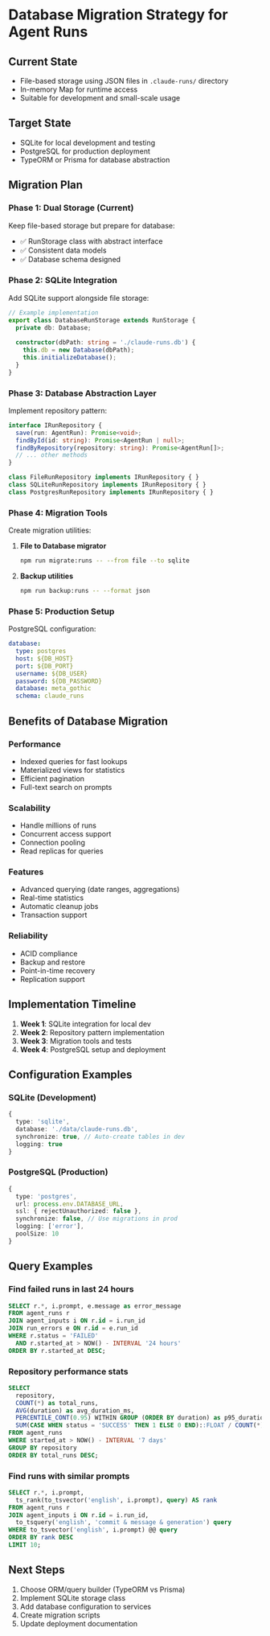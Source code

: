# Database Migration Strategy for Agent Runs

## Current State
- File-based storage using JSON files in `.claude-runs/` directory
- In-memory Map for runtime access
- Suitable for development and small-scale usage

## Target State
- SQLite for local development and testing
- PostgreSQL for production deployment
- TypeORM or Prisma for database abstraction

## Migration Plan

### Phase 1: Dual Storage (Current)
Keep file-based storage but prepare for database:
- ✅ RunStorage class with abstract interface
- ✅ Consistent data models
- ✅ Database schema designed

### Phase 2: SQLite Integration
Add SQLite support alongside file storage:
```typescript
// Example implementation
export class DatabaseRunStorage extends RunStorage {
  private db: Database;
  
  constructor(dbPath: string = './claude-runs.db') {
    this.db = new Database(dbPath);
    this.initializeDatabase();
  }
}
```

### Phase 3: Database Abstraction Layer
Implement repository pattern:
```typescript
interface IRunRepository {
  save(run: AgentRun): Promise<void>;
  findById(id: string): Promise<AgentRun | null>;
  findByRepository(repository: string): Promise<AgentRun[]>;
  // ... other methods
}

class FileRunRepository implements IRunRepository { }
class SQLiteRunRepository implements IRunRepository { }
class PostgresRunRepository implements IRunRepository { }
```

### Phase 4: Migration Tools
Create migration utilities:
1. **File to Database migrator**
   ```bash
   npm run migrate:runs -- --from file --to sqlite
   ```

2. **Backup utilities**
   ```bash
   npm run backup:runs -- --format json
   ```

### Phase 5: Production Setup
PostgreSQL configuration:
```yaml
database:
  type: postgres
  host: ${DB_HOST}
  port: ${DB_PORT}
  username: ${DB_USER}
  password: ${DB_PASSWORD}
  database: meta_gothic
  schema: claude_runs
```

## Benefits of Database Migration

### Performance
- Indexed queries for fast lookups
- Materialized views for statistics
- Efficient pagination
- Full-text search on prompts

### Scalability
- Handle millions of runs
- Concurrent access support
- Connection pooling
- Read replicas for queries

### Features
- Advanced querying (date ranges, aggregations)
- Real-time statistics
- Automatic cleanup jobs
- Transaction support

### Reliability
- ACID compliance
- Backup and restore
- Point-in-time recovery
- Replication support

## Implementation Timeline

1. **Week 1**: SQLite integration for local dev
2. **Week 2**: Repository pattern implementation
3. **Week 3**: Migration tools and tests
4. **Week 4**: PostgreSQL setup and deployment

## Configuration Examples

### SQLite (Development)
```typescript
{
  type: 'sqlite',
  database: './data/claude-runs.db',
  synchronize: true, // Auto-create tables in dev
  logging: true
}
```

### PostgreSQL (Production)
```typescript
{
  type: 'postgres',
  url: process.env.DATABASE_URL,
  ssl: { rejectUnauthorized: false },
  synchronize: false, // Use migrations in prod
  logging: ['error'],
  poolSize: 10
}
```

## Query Examples

### Find failed runs in last 24 hours
```sql
SELECT r.*, i.prompt, e.message as error_message
FROM agent_runs r
JOIN agent_inputs i ON r.id = i.run_id
JOIN run_errors e ON r.id = e.run_id
WHERE r.status = 'FAILED'
  AND r.started_at > NOW() - INTERVAL '24 hours'
ORDER BY r.started_at DESC;
```

### Repository performance stats
```sql
SELECT 
  repository,
  COUNT(*) as total_runs,
  AVG(duration) as avg_duration_ms,
  PERCENTILE_CONT(0.95) WITHIN GROUP (ORDER BY duration) as p95_duration,
  SUM(CASE WHEN status = 'SUCCESS' THEN 1 ELSE 0 END)::FLOAT / COUNT(*) as success_rate
FROM agent_runs
WHERE started_at > NOW() - INTERVAL '7 days'
GROUP BY repository
ORDER BY total_runs DESC;
```

### Find runs with similar prompts
```sql
SELECT r.*, i.prompt, 
  ts_rank(to_tsvector('english', i.prompt), query) AS rank
FROM agent_runs r
JOIN agent_inputs i ON r.id = i.run_id,
  to_tsquery('english', 'commit & message & generation') query
WHERE to_tsvector('english', i.prompt) @@ query
ORDER BY rank DESC
LIMIT 10;
```

## Next Steps

1. Choose ORM/query builder (TypeORM vs Prisma)
2. Implement SQLite storage class
3. Add database configuration to services
4. Create migration scripts
5. Update deployment documentation